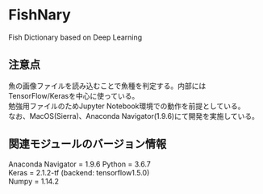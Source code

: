 # FishNary
Fish Dictionary based on Deep Learning  

注意点
-------------
魚の画像ファイルを読み込むことで魚種を判定する。内部にはTensorFlow/Kerasを中心に使っている。  
勉強用ファイルのためJupyter Notebook環境での動作を前提としている。  
なお、MacOS(Sierra)、Anaconda Navigator(1.9.6)にて開発を実施している。  

関連モジュールのバージョン情報
-------------
Anaconda Navigator = 1.9.6
Python = 3.6.7  
Keras  = 2.1.2-tf (backend: tensorflow1.5.0)  
Numpy  = 1.14.2
